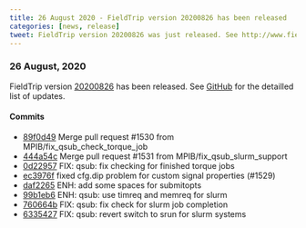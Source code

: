 ```yaml
---
title: 26 August 2020 - FieldTrip version 20200826 has been released
categories: [news, release]
tweet: FieldTrip version 20200826 was just released. See http://www.fieldtriptoolbox.org/#26-August-2020
---
```


### 26 August, 2020

FieldTrip version [20200826](http://github.com/fieldtrip/fieldtrip/releases/tag/20200826) has been released.
See [GitHub](https://github.com/fieldtrip/fieldtrip/compare/20200828...20200826) for the detailled list of updates.

#### Commits

- [89f0d49](http://github.com/fieldtrip/fieldtrip/commit/89f0d49) Merge pull request #1530 from MPIB/fix_qsub_check_torque_job
- [444a54c](http://github.com/fieldtrip/fieldtrip/commit/444a54c) Merge pull request #1531 from MPIB/fix_qsub_slurm_support
- [0d22957](http://github.com/fieldtrip/fieldtrip/commit/0d22957) FIX: qsub: fix checking for finished torque jobs
- [ec3976f](http://github.com/fieldtrip/fieldtrip/commit/ec3976f) fixed cfg.dip problem for custom signal properties (#1529)
- [daf2265](http://github.com/fieldtrip/fieldtrip/commit/daf2265) ENH: add some spaces for submitopts
- [99b1eb6](http://github.com/fieldtrip/fieldtrip/commit/99b1eb6) ENH: qsub: use timreq and memreq for slurm
- [760664b](http://github.com/fieldtrip/fieldtrip/commit/760664b) FIX: qsub: fix check for slurm job completion
- [6335427](http://github.com/fieldtrip/fieldtrip/commit/6335427) FIX: qsub: revert switch to srun for slurm systems

